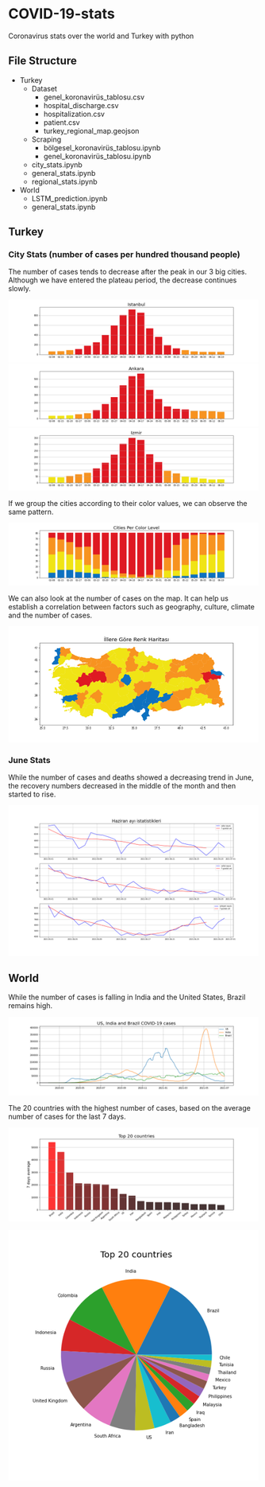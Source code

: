 # COVID-19-stats
Coronavirus stats over the world and Turkey with python

## File Structure

* Turkey
  * Dataset
    * genel_koronavirüs_tablosu.csv
    * hospital_discharge.csv
    * hospitalization.csv
    * patient.csv
    * turkey_regional_map.geojson
  * Scraping
    * bölgesel_koronavirüs_tablosu.ipynb
    * genel_koronavirüs_tablosu.ipynb
  * city_stats.ipynb
  * general_stats.ipynb
  * regional_stats.ipynb
* World
  * LSTM_prediction.ipynb
  * general_stats.ipynb
 
## Turkey
### City Stats (number of cases per hundred thousand people)

The number of cases tends to decrease after the peak in our 3 big cities. Although we have entered the plateau period, the decrease continues slowly.

![alt text](media/istanbul.png)
![alt text](media/ankara.png)
![alt text](media/izmir.png)

If we group the cities according to their color values, we can observe the same pattern.

![alt text](media/cities.png)

We can also look at the number of cases on the map. It can help us establish a correlation between factors such as geography, culture, climate and the number of cases.

![alt text](media/colormap.png)

### June Stats

While the number of cases and deaths showed a decreasing trend in June, the recovery numbers decreased in the middle of the month and then started to rise.

![alt text](media/june_stats.png)

## World

While the number of cases is falling in India and the United States, Brazil remains high.

![alt text](media/world_line.png)

The 20 countries with the highest number of cases, based on the average number of cases for the last 7 days.

![alt text](media/world_bar.png)

![alt text](media/world_pie.png)
